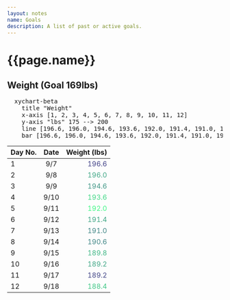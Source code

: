 ```yaml
---
layout: notes
name: Goals
description: A list of past or active goals.
---
```

<h1>{{page.name}}</h1>
  
  
<h2>Weight (Goal 169lbs)</h2>
  
<pre class="mermaid" >
  xychart-beta
    title "Weight" 
    x-axis [1, 2, 3, 4, 5, 6, 7, 8, 9, 10, 11, 12] 
    y-axis "lbs" 175 --> 200
    line [196.6, 196.0, 194.6, 193.6, 192.0, 191.4, 191.0, 190.6, 189.8, 189.2, 189.2, 188.4]
    bar [196.6, 196.0, 194.6, 193.6, 192.0, 191.4, 191.0, 190.6, 189.8, 189.2, 189.2, 188.4]
</pre>
  
|Day No.|Date|Weight (lbs)|
|:---|:---:|---:|
|1|9/7|<font color="444488"> 196.6</font>|
|2|9/8|<font color="44A888"> 196.0</font>|
|3|9/9|<font color="#449888">194.6</font>|
|4|9/10|<font color="#44D888">193.6</font>|
|5|9/11|<font color="#44F888">192.0</font>|
|6|9/12|<font color="#44A888">191.4</font>|
|7|9/13|<font color="#448888">191.0</font>|
|8|9/14|<font color="#448888">190.6</font>|
|9|9/15|<font color="#44B888">189.8</font>|
|10|9/16|<font color="#44A888">189.2</font>|
|11|9/17|<font color="#444888">189.2</font>|
|12|9/18|<font color="#44C888">188.4</font>|
